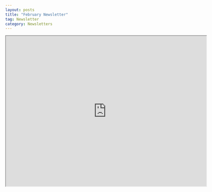 ```yaml
---
layout: posts
title: "February Newsletter"
tag: Newsletter
category: Newsletters
---
```

<iframe src="https://drive.google.com/file/d/1XoybNws_k2B8AP7GdiQsWPZgO6zg-Q2M/preview" width="640" height="480"></iframe>
